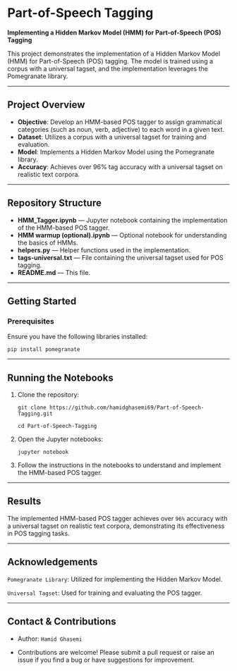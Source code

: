 # Part-of-Speech Tagging

**Implementing a Hidden Markov Model (HMM) for Part-of-Speech (POS) Tagging**

This project demonstrates the implementation of a Hidden Markov Model (HMM) for Part-of-Speech (POS) tagging. The model is trained using a corpus with a universal tagset, and the implementation leverages the Pomegranate library.

---

## Project Overview

- **Objective**: Develop an HMM-based POS tagger to assign grammatical categories (such as noun, verb, adjective) to each word in a given text.
- **Dataset**: Utilizes a corpus with a universal tagset for training and evaluation.
- **Model**: Implements a Hidden Markov Model using the Pomegranate library.
- **Accuracy**: Achieves over 96% tag accuracy with a universal tagset on realistic text corpora.

---

## Repository Structure

- **HMM_Tagger.ipynb** — Jupyter notebook containing the implementation of the HMM-based POS tagger.
- **HMM warmup (optional).ipynb** — Optional notebook for understanding the basics of HMMs.
- **helpers.py** — Helper functions used in the implementation.
- **tags-universal.txt** — File containing the universal tagset used for POS tagging.
- **README.md** — This file.

---

## Getting Started

### Prerequisites

Ensure you have the following libraries installed:

`pip install pomegranate`

---

## Running the Notebooks

1. Clone the repository:
   
   `git clone https://github.com/hamidghasemi69/Part-of-Speech-Tagging.git`
   
   `cd Part-of-Speech-Tagging`

2. Open the Jupyter notebooks:
   
   `jupyter notebook`

3. Follow the instructions in the notebooks to understand and implement the HMM-based POS tagger.

   
---

## Results

The implemented HMM-based POS tagger achieves over `96%` accuracy with a universal tagset on realistic text corpora, demonstrating its effectiveness in POS tagging tasks.

---

## Acknowledgements

`Pomegranate Library`: Utilized for implementing the Hidden Markov Model.

`Universal Tagset`: Used for training and evaluating the POS tagger.

---

## Contact & Contributions

- Author: `Hamid Ghasemi`

- Contributions are welcome! Please submit a pull request or raise an issue if you find a bug or have suggestions for improvement.


